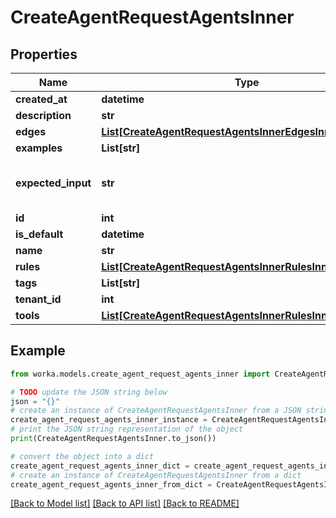 # CreateAgentRequestAgentsInner


## Properties

Name | Type | Description | Notes
------------ | ------------- | ------------- | -------------
**created_at** | **datetime** |  | 
**description** | **str** |  | 
**edges** | [**List[CreateAgentRequestAgentsInnerEdgesInner]**](CreateAgentRequestAgentsInnerEdgesInner.md) |  | 
**examples** | **List[str]** |  | [optional] 
**expected_input** | **str** | The info the agent expects in its prompt | 
**id** | **int** |  | 
**is_default** | **datetime** |  | [optional] 
**name** | **str** |  | 
**rules** | [**List[CreateAgentRequestAgentsInnerRulesInner]**](CreateAgentRequestAgentsInnerRulesInner.md) |  | 
**tags** | **List[str]** |  | [optional] 
**tenant_id** | **int** |  | 
**tools** | [**List[CreateAgentRequestAgentsInnerRulesInnerToolsInner]**](CreateAgentRequestAgentsInnerRulesInnerToolsInner.md) |  | 

## Example

```python
from worka.models.create_agent_request_agents_inner import CreateAgentRequestAgentsInner

# TODO update the JSON string below
json = "{}"
# create an instance of CreateAgentRequestAgentsInner from a JSON string
create_agent_request_agents_inner_instance = CreateAgentRequestAgentsInner.from_json(json)
# print the JSON string representation of the object
print(CreateAgentRequestAgentsInner.to_json())

# convert the object into a dict
create_agent_request_agents_inner_dict = create_agent_request_agents_inner_instance.to_dict()
# create an instance of CreateAgentRequestAgentsInner from a dict
create_agent_request_agents_inner_from_dict = CreateAgentRequestAgentsInner.from_dict(create_agent_request_agents_inner_dict)
```
[[Back to Model list]](../README.md#documentation-for-models) [[Back to API list]](../README.md#documentation-for-api-endpoints) [[Back to README]](../README.md)


